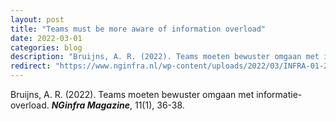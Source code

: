 ```yaml
---
layout: post
title: "Teams must be more aware of information overload"
date: 2022-03-01
categories: blog
description: "Bruijns, A. R. (2022). Teams moeten bewuster omgaan met informatie-overload. NGinfra Magazine, 11(1), 36-38."
redirect: "https://www.nginfra.nl/wp-content/uploads/2022/03/INFRA-01-2022-MR.pdf#page=36"
---
```


Bruijns, A. R. (2022). Teams moeten bewuster omgaan met informatie-overload. **_NGinfra Magazine_**, 11(1), 36-38.
